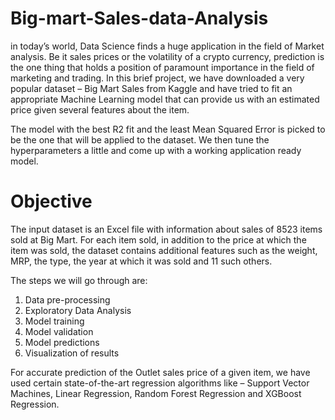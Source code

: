 # Big-mart-Sales-data-Analysis

in today’s world, Data Science finds a huge application in the field of Market analysis. Be it 
sales prices or the volatility of a crypto currency, prediction is the one thing that holds a
position of paramount importance in the field of marketing and trading. In this brief project, 
we have downloaded a very popular dataset – Big Mart Sales from Kaggle and have tried to 
fit an appropriate Machine Learning model that can provide us with an estimated price given 
several features about the item. 

The model with the best R2 fit and the least Mean Squared Error is picked to be the one that 
will be applied to the dataset. We then tune the hyperparameters a little and come up with 
a working application ready model. 

# Objective

The input dataset is an Excel file with information about sales of 8523 items sold at Big Mart. 
For each item sold, in addition to the price at which the item was sold, the dataset contains 
additional features such as the weight, MRP, the type, the year at which it was sold and 11 
such others. 

The steps we will go through are: 
1. Data pre-processing
2. Exploratory Data Analysis
3. Model training 
4. Model validation 
5. Model predictions 
6. Visualization of results

For accurate prediction of the Outlet sales price of a given item, we have used certain state-of-the-art regression algorithms like – Support Vector Machines, Linear Regression, Random 
Forest Regression and XGBoost Regression. 
